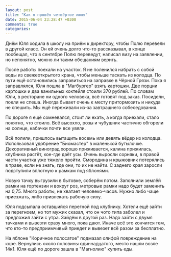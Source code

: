 ```yaml
---
layout: post
title: "Как я провёл четвёртое июня"
date: 2015-06-04 23:28:47 +0300
comments: true
categories: 
---
```

Днём Юля ходила в школу на приём к директору, чтобы Полю перевели в другой класс. Он ей очень долго что-то рассказывал, в конце пообещал, что в сентябре Полю переведут, написал визу на заявлении, но непонятно, можно ли таким обещаниям верить.

После работы поехали на участок. Я не поленился набрать с собой воды из свежеоткрытого крана, чтобы меньше таскать из колодца. По пути ещё остановились заправиться на заправке в Чёрной Грязи. Пока я заправлялся, Юля пошла в "Магбургер" взять картошки. Две порции картошки и два ванильных коктейля стоили 370 рублей. По словам Юли, в ресторане ни одного человека, всё готовят под заказ. Посидели, поели не спеша. Иногда бывает очень к месту притормозить и никуда не спешить. Мы ещё переживали из-за завтрашнего собеседования.

По дороге я ещё сомневался, стоит ли ехать, а когда приехали, стало понятно, что стоило. Всё высохло, розы и чубушник частично обгорели на солнце, кабачки почти все увяли.

Всё полили, пришлось вытащить восемь или девять вёдер из колодца. Использовал удобрение "Биомастер" в маленькой бутылочке. Декоративный виноград хорошо приживается, калина прижилась, клубника растёт, кое-где даёт усы. Очень выросли сорняки, в правой части участка уже тяжело пройти. Смородина и крыжовник потерялись в траве, если не знать, где они, то их не найти. С заднего края заросли подступили вплотную к рамкам под яблонями.

Новую тачку выгрузили в бытовке, соберём потом. Заполнили землёй рамки на гортензии и вокруг роз, метровые рамки надо будет заменить на 0,75. Много работы, не хватает человеко-часов. Нужно либо чаще приезжать, либо привлекать рабочую силу.

Юля подсыпала оставшийся перегной под клубнику. Хотели ещё зайти за перегноем, но тот мужик сказал, что он чото типа заболел и предложил зайти с утра. Зайдём в другой раз. Надо зайти с двумя тачками и вывезти сразу много, пока дают. Иначе всё это кончится тем, что кто-то предприимчивый приедет и вывезет всё разом за бесплатно.

На яблоне "Коричное полосатое" подмазал олифой повреждение на коре. Вернулись около половины одиннадцатого, место нашли возле 14к1. Юля ещё по дороге зашла в "Магнолию" купить еды.